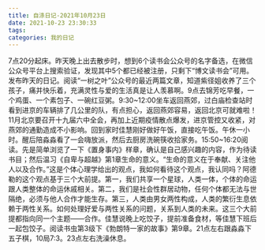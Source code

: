 ```yaml
---
title: 自涤日记-2021年10月23日
date: 2021-10-23 23:30:33
tags:
categories: 我的日记
---
```

7点20分起床。昨天晚上出去散步时，想到6个读书会公众号的名字备选，在微信公众号平台上搜索验证，发现其中5个都已经被注册，只剩下“博文读书会”可用。发布昨天的日记。阅读“一树之叶”公众号的最近两篇文章，知道紫径姐收养了三个孩子，痛并快乐着，充满灵性与爱的生活真是让人羡慕啊。9点去锦芳吃早餐，一个鸡蛋、一个素包子、一碗红豆粥。9:30~12:00坐车返回燕郊，过白庙检查站时看到进京的车辆排了几公里的队，有点担心，返回燕郊容易，返回北京可就难啦！11月北京要召开十九届六中全会，再加上近期疫情散点爆发，进京管控又收紧，对燕郊的通勤造成不小影响。回到家时佳慧刚好做好午饭，直接吃午饭。午休一小时。醒后陪淼淼看了一会嗨放派，然后去厨房洗碗筷收拾家务。15:50~16:20阅读。先是简单浏览了一下《置身事内》样章，确认是自己感兴趣的内容，作为待读书目；然后温习《自卑与超越》第1章生命的意义。“生命的意义在于奉献、关注他人以及合作。”这是个体心理学给出的观点，我如何看待这个观点，我认同吗？阿德勒的这个观点基于三个大前提。第一，我们共享一个星球，人类一体，个体的命运跟人类整体的命运休戚相关。第二，我们是社会性群居动物，任何个体都无法与世隔绝，必须与他人合作才能生存。第三，人类由男女两性构成，人类的繁衍生息依赖于两性关系。如何处理好爱与两性关系的问题，关系到人类的未来。这三个大前提都指向同一个主题——合作。佳慧说晚上吃饺子，提前准备食材，等佳慧下班后一起包饺子。阅读书虫第3级下《勃朗特一家的故事》第9章。21点左右跟淼淼下五子棋，10局7:3。23点左右洗澡休息。